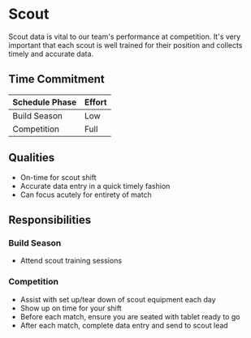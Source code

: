 # Scout

Scout data is vital to our team's performance at competition. It's very important that each scout is
well trained for their position and collects timely and accurate data.

## Time Commitment

| Schedule Phase     | Effort   |
|--------------------|----------|
| Build Season       | Low      |
| Competition        | Full     |

## Qualities
 - On-time for scout shift
 - Accurate data entry in a quick timely fashion
 - Can focus acutely for entirety of match

## Responsibilities

### Build Season
 - Attend scout training sessions

### Competition
 - Assist with set up/tear down of scout equipment each day
 - Show up on time for your shift
 - Before each match, ensure you are seated with tablet ready to go
 - After each match, complete data entry and send to scout lead
